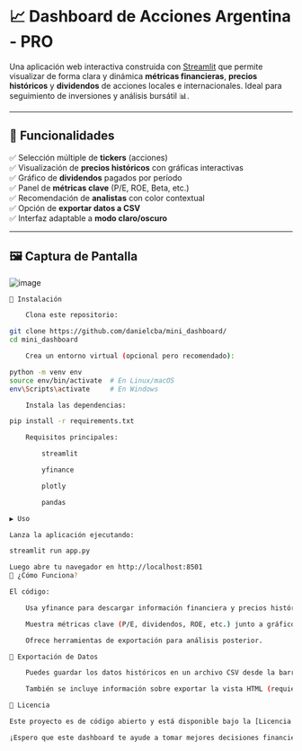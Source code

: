 # 📈 Dashboard de Acciones Argentina - PRO

Una aplicación web interactiva construida con [Streamlit](https://streamlit.io/) que permite visualizar de forma clara y dinámica **métricas financieras**, **precios históricos** y **dividendos** de acciones locales e internacionales. Ideal para seguimiento de inversiones y análisis bursátil 📊.

---

## 🧰 Funcionalidades

✅ Selección múltiple de **tickers** (acciones)  
✅ Visualización de **precios históricos** con gráficas interactivas  
✅ Gráfico de **dividendos** pagados por período  
✅ Panel de **métricas clave** (P/E, ROE, Beta, etc.)  
✅ Recomendación de **analistas** con color contextual  
✅ Opción de **exportar datos a CSV**  
✅ Interfaz adaptable a **modo claro/oscuro**

---

## 🖼️ Captura de Pantalla
![image](https://github.com/user-attachments/assets/6be4678d-11c5-4270-b84e-c06d5091756e)



```bash
🚀 Instalación

    Clona este repositorio:

git clone https://github.com/danielcba/mini_dashboard/
cd mini_dashboard

    Crea un entorno virtual (opcional pero recomendado):

python -m venv env
source env/bin/activate  # En Linux/macOS
env\Scripts\activate     # En Windows

    Instala las dependencias:

pip install -r requirements.txt

    Requisitos principales:

        streamlit

        yfinance

        plotly

        pandas

▶️ Uso

Lanza la aplicación ejecutando:

streamlit run app.py

Luego abre tu navegador en http://localhost:8501
🧠 ¿Cómo Funciona?

El código:

    Usa yfinance para descargar información financiera y precios históricos de cada ticker.

    Muestra métricas clave (P/E, dividendos, ROE, etc.) junto a gráficos dinámicos de precios y dividendos.

    Ofrece herramientas de exportación para análisis posterior.

📁 Exportación de Datos

    Puedes guardar los datos históricos en un archivo CSV desde la barra lateral.

    También se incluye información sobre exportar la vista HTML (requiere herramientas externas).

📝 Licencia

Este proyecto es de código abierto y está disponible bajo la [Licencia MIT](LICENSE).

¡Espero que este dashboard te ayude a tomar mejores decisiones financieras! 💰📊
